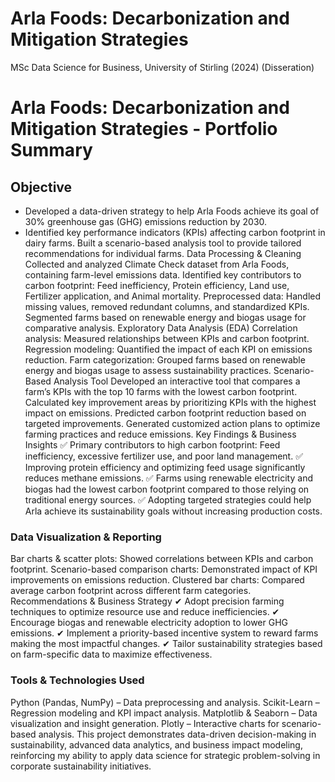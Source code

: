 # Arla Foods: Decarbonization and Mitigation Strategies
MSc Data Science for Business, University of Stirling (2024) (Disseration)

# Arla Foods: Decarbonization and Mitigation Strategies - Portfolio Summary
## Objective
* Developed a data-driven strategy to help Arla Foods achieve its goal of 30% greenhouse gas (GHG) emissions reduction by 2030.
* Identified key performance indicators (KPIs) affecting carbon footprint in dairy farms.
Built a scenario-based analysis tool to provide tailored recommendations for individual farms.
Data Processing & Cleaning
Collected and analyzed Climate Check dataset from Arla Foods, containing farm-level emissions data.
Identified key contributors to carbon footprint: Feed inefficiency, Protein efficiency, Land use, Fertilizer application, and Animal mortality.
Preprocessed data: Handled missing values, removed redundant columns, and standardized KPIs.
Segmented farms based on renewable energy and biogas usage for comparative analysis.
Exploratory Data Analysis (EDA)
Correlation analysis: Measured relationships between KPIs and carbon footprint.
Regression modeling: Quantified the impact of each KPI on emissions reduction.
Farm categorization: Grouped farms based on renewable energy and biogas usage to assess sustainability practices.
Scenario-Based Analysis Tool
Developed an interactive tool that compares a farm’s KPIs with the top 10 farms with the lowest carbon footprint.
Calculated key improvement areas by prioritizing KPIs with the highest impact on emissions.
Predicted carbon footprint reduction based on targeted improvements.
Generated customized action plans to optimize farming practices and reduce emissions.
Key Findings & Business Insights
✅ Primary contributors to high carbon footprint: Feed inefficiency, excessive fertilizer use, and poor land management.
✅ Improving protein efficiency and optimizing feed usage significantly reduces methane emissions.
✅ Farms using renewable electricity and biogas had the lowest carbon footprint compared to those relying on traditional energy sources.
✅ Adopting targeted strategies could help Arla achieve its sustainability goals without increasing production costs.

### Data Visualization & Reporting
Bar charts & scatter plots: Showed correlations between KPIs and carbon footprint.
Scenario-based comparison charts: Demonstrated impact of KPI improvements on emissions reduction.
Clustered bar charts: Compared average carbon footprint across different farm categories.
Recommendations & Business Strategy
✔ Adopt precision farming techniques to optimize resource use and reduce inefficiencies.
✔ Encourage biogas and renewable electricity adoption to lower GHG emissions.
✔ Implement a priority-based incentive system to reward farms making the most impactful changes.
✔ Tailor sustainability strategies based on farm-specific data to maximize effectiveness.

### Tools & Technologies Used
Python (Pandas, NumPy) – Data preprocessing and analysis.
Scikit-Learn – Regression modeling and KPI impact analysis.
Matplotlib & Seaborn – Data visualization and insight generation.
Plotly – Interactive charts for scenario-based analysis.
This project demonstrates data-driven decision-making in sustainability, advanced data analytics, and business impact modeling, reinforcing my ability to apply data science for strategic problem-solving in corporate sustainability initiatives.
